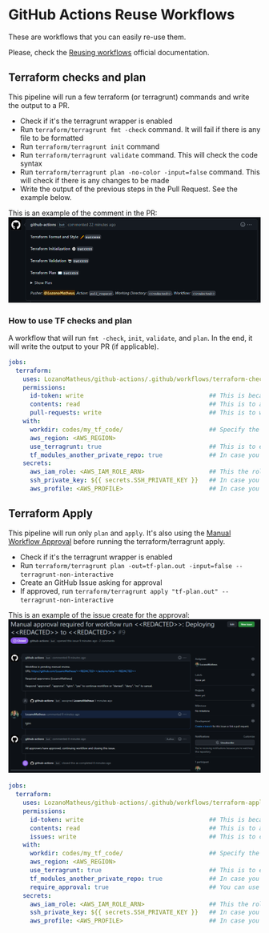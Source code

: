 # GitHub Actions Reuse Workflows

These are workflows that you can easily re-use them.

Please, check the [Reusing workflows](https://docs.github.com/en/actions/using-workflows/reusing-workflows) official documentation.

## Terraform checks and plan

This pipeline will run a few terraform (or terragrunt) commands and write the output to a PR.

* Check if it's the terragrunt wrapper is enabled
* Run `terraform/terragrunt fmt -check` command. It will fail if there is any file to be formatted
* Run `terraform/terragrunt init` command
* Run `terraform/terragrunt validate` command. This will check the code syntax
* Run `terraform/terragrunt plan -no-color -input=false` command. This will check if there is any changes to be made
* Write the output of the previous steps in the Pull Request. See the example below.

This is an example of the comment in the PR:
![Example Terraform/Terragurnt Checks and Plan](./images/example-terraform-checks-and-plan.yaml.png)

### How to use TF checks and plan

A workflow that will run `fmt -check`, `init`, `validate`, and `plan`. In the end, it will write the output to your PR (if applicable).

```yaml
jobs:
  terraform:
    uses: LozanoMatheus/github-actions/.github/workflows/terraform-checks-and-plan.yaml@v0.1.0
    permissions:
      id-token: write                                   ## This is because of the connection with the AWS IAM Identity Providers 
      contents: read                                    ## This is to allow read the remote git code
      pull-requests: write                              ## This is to write in the PR
    with:
      workdir: codes/my_tf_code/                        ## Specify the relative path to the terraform code
      aws_region: <AWS_REGION> 
      use_terragrunt: true                              ## This is to enable Terragrunt wrapper
      tf_modules_another_private_repo: true             ## In case you're using terraform modules and those modules are hosted in a private repository, this will allow TF/TG to clone that repo
    secrets:
      aws_iam_role: <AWS_IAM_ROLE_ARN>                  ## This the role the GH Actions will try to communicate with your AWS OpenID connect/AWS IAM Identity Providers
      ssh_private_key: ${{ secrets.SSH_PRIVATE_KEY }}   ## In case you're using terraform modules and those modules are hosted in a private repository, this will allow TF/TG to clone that repo
      aws_profile: <AWS_PROFILE>                        ## In case you're using a profile in your providers that's not the default, this will create a profile in the ~/.aws/credentials
```

## Terraform Apply

This pipeline will run only `plan` and `apply`. It's also using the [Manual Workflow Approval](https://github.com/marketplace/actions/manual-workflow-approval) before running the terraform/terragrunt apply.

* Check if it's the terragrunt wrapper is enabled
* Run `terraform/terragrunt plan -out=tf-plan.out -input=false --terragrunt-non-interactive`
* Create an GitHub Issue asking for approval
* If approved, run `terraform/terragrunt apply "tf-plan.out" --terragrunt-non-interactive`

This is an example of the issue create for the approval:
![Example Terraform/Terragurnt Apply](./images/example-terraform-apply.yaml.png)

```yaml
jobs:
  terraform:
    uses: LozanoMatheus/github-actions/.github/workflows/terraform-apply.yaml@v0.2.0
    permissions:
      id-token: write                                   ## This is because of the connection with the AWS IAM Identity Providers 
      contents: read                                    ## This is to allow read the remote git code
      issues: write                                     ## This is to create an GitHub issue
    with:
      workdir: codes/my_tf_code/                        ## Specify the relative path to the terraform code
      aws_region: <AWS_REGION> 
      use_terragrunt: true                              ## This is to enable Terragrunt wrapper
      tf_modules_another_private_repo: true             ## In case you're using terraform modules and those modules are hosted in a private repository, this will allow TF/TG to clone that repo
      require_approval: true                            ## You can use this to enable the manual approve before running the terraform/terragrunt apply
    secrets:
      aws_iam_role: <AWS_IAM_ROLE_ARN>                  ## This the role the GH Actions will try to communicate with your AWS OpenID connect/AWS IAM Identity Providers
      ssh_private_key: ${{ secrets.SSH_PRIVATE_KEY }}   ## In case you're using terraform modules and those modules are hosted in a private repository, this will allow TF/TG to clone that repo
      aws_profile: <AWS_PROFILE>                        ## In case you're using a profile in your providers that's not the default, this will create a profile in the ~/.aws/credentials
```
